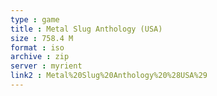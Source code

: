 ```yaml
---
type : game
title : Metal Slug Anthology (USA)
size : 758.4 M
format : iso
archive : zip
server : myrient
link2 : Metal%20Slug%20Anthology%20%28USA%29
---
```

